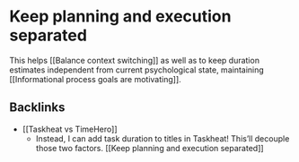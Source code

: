 # Keep planning and execution separated
This helps [[Balance context switching]] as well as to keep duration estimates independent from current psychological state, maintaining [[Informational process goals are motivating]].

## Backlinks
* [[Taskheat vs TimeHero]]
	* Instead, I can add task duration to titles in Taskheat! This’ll decouple those two factors. [[Keep planning and execution separated]]

<!-- {BearID:E44FACC6-DFEB-4973-8A98-3D9D2F5C9255-484-000004E0ACC98A37} -->

